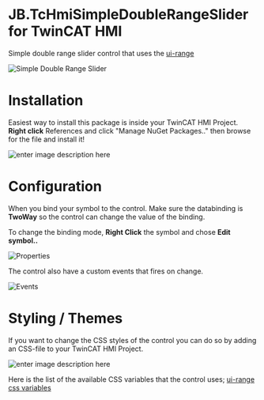 # JB.TcHmiSimpleDoubleRangeSlider for TwinCAT HMI

Simple double range slider control that uses the [ui-range](https://github.com/yairEO/ui-range)

![Simple Double Range Slider](https://user-images.githubusercontent.com/75740551/137483594-c9f0ee01-1913-43b5-96eb-a930d9f7363a.png)

# Installation
Easiest way to install this package is inside your TwinCAT HMI Project. 
**Right click** References and click "Manage NuGet Packages.." then browse for the file and install it! 

![enter image description here](https://user-images.githubusercontent.com/75740551/101645035-32cef100-3a36-11eb-88f4-eeaccd3366d6.png)

# Configuration
When you bind your symbol to the control. Make sure the databinding is **TwoWay** so the control can change the value of the binding.

To change the binding mode, **Right Click** the symbol and chose **Edit symbol..**

![Properties](https://user-images.githubusercontent.com/75740551/137483571-a44d55fe-1027-4304-a52e-81e0ba62d31e.png)

The control also have a custom events that fires on change.

![Events](https://user-images.githubusercontent.com/75740551/137483565-492ea391-4806-4113-b63b-9c29181dc29a.png)
# Styling / Themes
If you want to change the CSS styles of the control you can do so by adding an CSS-file to your TwinCAT HMI Project. 

![enter image description here](https://user-images.githubusercontent.com/75740551/136960543-2754f43e-d9e3-4136-859a-dadfc7e00764.png)

Here is the list of the available CSS variables that the control uses;
[ui-range css variables](https://github.com/yairEO/ui-range/blob/master/ui-range.scss#L2-L34)
